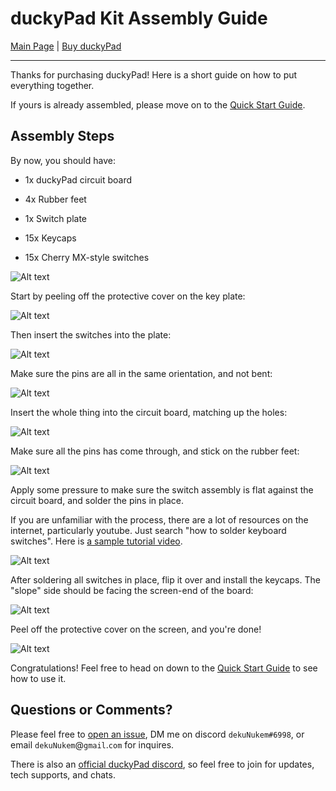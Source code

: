 # duckyPad Kit Assembly Guide

[Main Page](/README.md) | [Buy duckyPad](/purchase_information.md)

------

Thanks for purchasing duckyPad! Here is a short guide on how to put everything together.

If yours is already assembled, please move on to the [Quick Start Guide](/getting_started.md).

## Assembly Steps

By now, you should have:

* 1x duckyPad circuit board

* 4x Rubber feet

* 1x Switch plate

* 15x Keycaps

* 15x Cherry MX-style switches

![Alt text](resources/pics/tier3.jpg)

Start by peeling off the protective cover on the key plate:

![Alt text](resources/pics/assembly/peel2.jpg)

Then insert the switches into the plate:

![Alt text](resources/pics/assembly/solder2.jpg)

Make sure the pins are all in the same orientation, and not bent:

![Alt text](resources/pics/assembly/solder1.jpg)

Insert the whole thing into the circuit board, matching up the holes:

![Alt text](resources/pics/assembly/solder3.jpg)

Make sure all the pins has come through, and stick on the rubber feet:

![Alt text](resources/pics/assembly/solder4.jpg)

Apply some pressure to make sure the switch assembly is flat against the circuit board, and solder the pins in place.

If you are unfamiliar with the process, there are a lot of resources on the internet, particularly youtube. Just search "how to solder keyboard switches". Here is [a sample tutorial video](https://www.youtube.com/watch?v=cRJV1jo5vao).

![Alt text](resources/pics/assembly/solder5.jpg)

After soldering all switches in place, flip it over and install the keycaps. The "slope" side should be facing the screen-end of the board:

![Alt text](resources/pics/assembly/solder6.jpg)

Peel off the protective cover on the screen, and you're done!

![Alt text](resources/pics/assembly/solder7.jpg)

Congratulations! Feel free to head on down to the [Quick Start Guide](/getting_started.md) to see how to use it.

## Questions or Comments?

Please feel free to [open an issue](https://github.com/dekuNukem/duckypad/issues), DM me on discord `dekuNukem#6998`, or email `dekuNukem`@`gmail`.`com` for inquires.

There is also an [official duckyPad discord](https://discord.gg/t4qJnHh), so feel free to join for updates, tech supports, and chats.